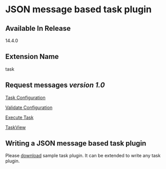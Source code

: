 # JSON message based task plugin

## Available In Release

14.4.0

## Extension Name

task

## Request messages ***version 1.0***
                                     
[Task Configuration](version_1_0/configuration.md)

[Validate Configuration](version_1_0/validate.md)

[Execute Task](version_1_0/execute.md)

[TaskView](version_1_0/view.md)

## Writing a JSON message based task plugin

Please [download](../../resources/package-material.zip) sample task plugin. It can be extended to write any task plugin.
